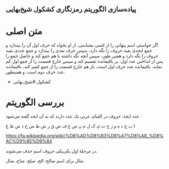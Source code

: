 پیاده‌سازی الگوریتم رمزنگاری کشکول شیخ‌بهایی
---

# متن اصلی

اگر خواستی اسم پنهانی را از کسی بشناسی، از او بخواه که حرف اول آن را بیندازد
و جمع ابجدی بقیه حروف را نگه دارد، سپس حرف بعدی را بیندازد و جمع عددی بقیه حروف را نگه دارد
و همین طور، سپس آنچه نگه داشته با هم جمع کند و حاصل جمع را پس از انداختن عدد اول، بر باقیمانده تقسیم کند
و سپس خارج قسمت را از جمع اول کم نماید، باقیمانده عدد حرف اول است،
باز هم خارج قسمت را از جمع کسر کند، باقیمانده عدد حرف دوم است. و همینطور.
- کشکول #شیخ_بهایی

# بررسی الگوریتم

عدد ابجد: حروف در الفبای عربی یک عدد دارند که به آن ابجد گفته می‌شود.

ا ب ج د ه و ز ح ت ی ک ل م ن س ع ف ض ق ر ش ط س خ ذ ض ظ غ

https://fa.wikipedia.org/wiki/%D8%AD%D8%B3%D8%A7%D8%A8_%D8%AC%D9%85%D9%84

در مرحلهٔ اول یکی‌یکی حروف اسم حذف می‌شوند.

مثال برای اسم صالح: الح، صلح، صاح، صال

